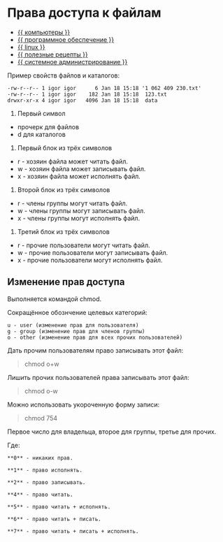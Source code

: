 # Права доступа к файлам

- [{{ компьютеры }}](../../__tags/kompytery.md)
- [{{ программное обеспечение }}](../../__tags/programmnoe_obespechenie.md)
- [{{ linux }}](../../__tags/linux.md)
- [{{ полезные рецепты }}](../../__tags/poleznye_retsepty.md)
- [{{ системное администрирование }}](../../__tags/sistemnoe_administrirovanie.md)


Пример свойств файлов и каталогов:

    -rw-r--r-- 1 igor igor      6 Jan 18 15:18 '1 062 409 230.txt'
    -rw-r--r-- 1 igor igor    182 Jan 18 15:18  123.txt
    drwxr-xr-x 4 igor igor   4096 Jan 18 15:18  data


1. Первый символ
+ прочерк для файлов
+ d для каталогов

1. Первый блок из трёх символов

+ r - хозяин файла может читать файл.
+ w - хозяин файла может записывать файл.
+ x - хозяин файла может исполнять файл.


1. Второй блок из трёх символов

+ r - члены группы могут читать файл.
+ w - члены группы могут записывать файл.
+ x - члены группы могут исполнять файл.


1. Третий блок из трёх символов

+ r - прочие пользователи могут читать файл.
+ w - прочие пользователи могут записывать файл.
+ x - прочие пользователи могут исполнять файл.

## Изменение прав доступа

Выполняется командой chmod.

Сокращённое обознчение целевых категорий:

    u - user (изменение прав для пользователя)
    g - group (изменение прав для членов группы)
    o - other (изменение прав для всех прочих пользователей)

Дать прочим пользователям право записывать этот файл:

> chmod o+w <filename>
  
Лишить прочих пользователей права записывать этот файл:

> chmod o-w <filename>
  
Можно использовать укороченную форму записи:

> chmod 754 <filename>
  
Первое число для владельца, второе для группы, третье для прочих.
  
Где:

    **0** - никаких прав.
    
    **1** - право исполнять.
    
    **2** - право записывать.
    
    **4** - право читать.
    
    **5** - право читать + исполнять.
    
    **6** - право читать + писать.
    
    **7** - право читать + писать + исполнять.
